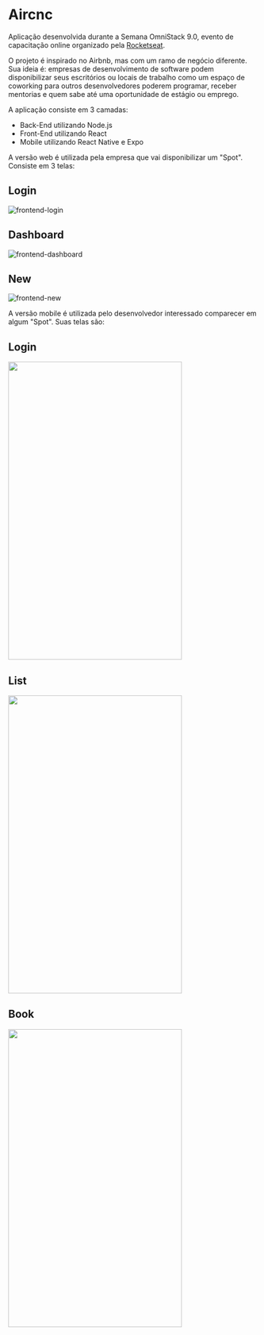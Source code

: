 # Aircnc

Aplicação desenvolvida durante a Semana OmniStack 9.0, evento de capacitação online organizado pela [Rocketseat](https://rocketseat.com.br).

O projeto é inspirado no Airbnb, mas com um ramo de negócio diferente. Sua ideia é: empresas de desenvolvimento de software podem disponibilizar seus escritórios ou locais de trabalho como um espaço de coworking para outros desenvolvedores poderem programar, receber mentorias e quem sabe até uma oportunidade de estágio ou emprego.

A aplicação consiste em 3 camadas:
- Back-End utilizando Node.js
- Front-End utilizando React
- Mobile utilizando React Native e Expo

A versão web é utilizada pela empresa que vai disponibilizar um "Spot". Consiste em 3 telas:

## Login
![frontend-login](https://user-images.githubusercontent.com/11603445/66359998-b0d5ca80-e94f-11e9-92b3-1bb078264691.png)

## Dashboard
![frontend-dashboard](https://user-images.githubusercontent.com/11603445/66360044-f09cb200-e94f-11e9-8cc3-1ae17cdb4716.png)

## New
![frontend-new](https://user-images.githubusercontent.com/11603445/66360103-2a6db880-e950-11e9-8499-f241593e0478.png)

A versão mobile é utilizada pelo desenvolvedor interessado comparecer em algum "Spot". Suas telas são:

## Login
<img src="https://user-images.githubusercontent.com/11603445/66360344-28582980-e951-11e9-95a0-d5a63504aeae.jpeg" width="350" height="600">

## List
<img src="https://user-images.githubusercontent.com/11603445/66360349-2c844700-e951-11e9-815f-c0dd5bed93af.jpeg" width="350" height="600">

## Book
<img src="https://user-images.githubusercontent.com/11603445/66360355-3148fb00-e951-11e9-9edb-5a5a48a63269.jpeg" width="350" height="600">

<!---
# Instruções de execução
1) Clonar o repositório (git clone URL)
2) cd aircnc
3) cd backend
4) yarn install
5) yarn dev
6) Abrir nova aba do terminal
7) cd ..
8) cd frontend
9) yarn install
10) yarn start
11) Abrir nova aba do terminal
12) cd ..
13) cd mobile
14) yarn install
15) yarn start
-->

